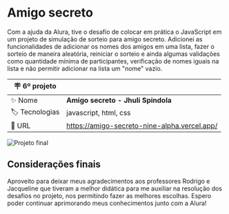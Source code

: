 # Amigo secreto

Com a ajuda da Alura, tive o desafio de colocar em prática o JavaScript em um projeto de simulação de sorteio para amigo secreto. Adicionei as funcionalidades de adicionar os nomes dos amigos em uma lista, fazer o sorteio de maneira aleatória, reiniciar o sorteio e ainda algumas validações como quantidade mínima de participantes, verificação de nomes iguais na lista e não permitir adicionar na lista um "nome" vazio.

| :placard: 6º projeto |     |
| -------------  | --- |
| :sparkles: Nome        | **Amigo secreto - Jhuli Spindola**
| :label: Tecnologias | javascript, html, css
| :rocket: URL         | https://amigo-secreto-nine-alpha.vercel.app/

<!-- Inserir imagem com a #vitrinedev ao final do link -->
![Projeto final](https://github.com/jhuspindola/amigo-secreto/assets/105029642/9288c96d-a738-4f78-b894-f50b3e9e10f0?#vitrinedev)

## Considerações finais

Aproveito para deixar meus agradecimentos aos professores Rodrigo e Jacqueline que tiveram a melhor didática para me auxiliar na resolução dos desafios no projeto, nos permitindo fazer as melhores escolhas. Espero poder continuar aprimorando meus conhecimentos junto com a Alura!
